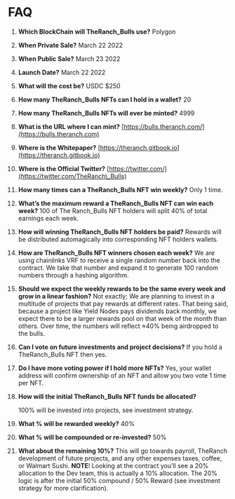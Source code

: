 # FAQ



1. **Which BlockChain will TheRanch\_Bulls use?** Polygon
2. **When Private Sale?** March 22 2022
3. **When Public Sale?** March 23 2022
4. **Launch Date?** March 22 2022
5. **What will the cost be?** USDC $250
6. **How many TheRanch\_Bulls NFTs can I hold in a wallet?** 20
7. **How many TheRanch\_Bulls NFTs will ever be minted?** 4999
8. **What is the URL where I can mint?** [https://bulls.theranch.com/](https://bulls.theranch.com)
9. **Where is the Whitepaper?** [https://theranch.gitbook.io](https://theranch.gitbook.io)
10. **Where is the Official Twitter?** [https://twitter.com/](https://twitter.com/TheRanch\_Bulls)
11. **How many times can a TheRanch\_Bulls NFT win weekly?** Only 1 time.
12. **What’s the maximum reward a TheRanch\_Bulls NFT can win each week?** 100 of The Ranch\_Bulls NFT holders will split 40% of total earnings each week.
13. **How will winning TheRanch\_Bulls NFT holders be paid?** Rewards will be distributed automagically into corresponding NFT holders wallets.
14. **How are TheRanch\_Bulls NFT winners chosen each week?** We are using chainlinks VRF to receive a single random number back into the contract. We take that number and expand it to generate 100 random numbers through a hashing algorithm.
15. **Should we expect the weekly rewards to be the same every week and grow in a linear fashion?** Not exactly; We are planning to invest in a multitude of projects that pay rewards at different rates. That being said, because a project like Yield Nodes pays dividends back monthly, we expect there to be a larger rewards pool on that week of the month than others. Over time, the numbers will reflect ≈40% being airdropped to the bulls.
16. **Can I vote on future investments and project decisions?** If you hold a TheRanch\_Bulls NFT then yes.
17. **Do I have more voting power if I hold more NFTs?** Yes, your wallet address will confirm ownership of an NFT and allow you two vote 1 time per NFT.&#x20;
18. **How will the initial TheRanch\_Bulls NFT funds be allocated?**&#x20;

    100% will be invested into projects, see investment strategy.&#x20;
19. **What % will be rewarded weekly?** 40%
20. **What % will be compounded or re-invested?** 50%
21. **What about the remaining 10%?** This will go towards payroll, TheRanch development of future projects, and any other expenses taxes, coffee, or Walmart Sushi. **NOTE**! Looking at the contract you’ll see a 20% allocation to the Dev team, this is actually a 10% allocation. The 20% logic is after the initial 50% compound / 50% Reward (see investment strategy for more clarification).

